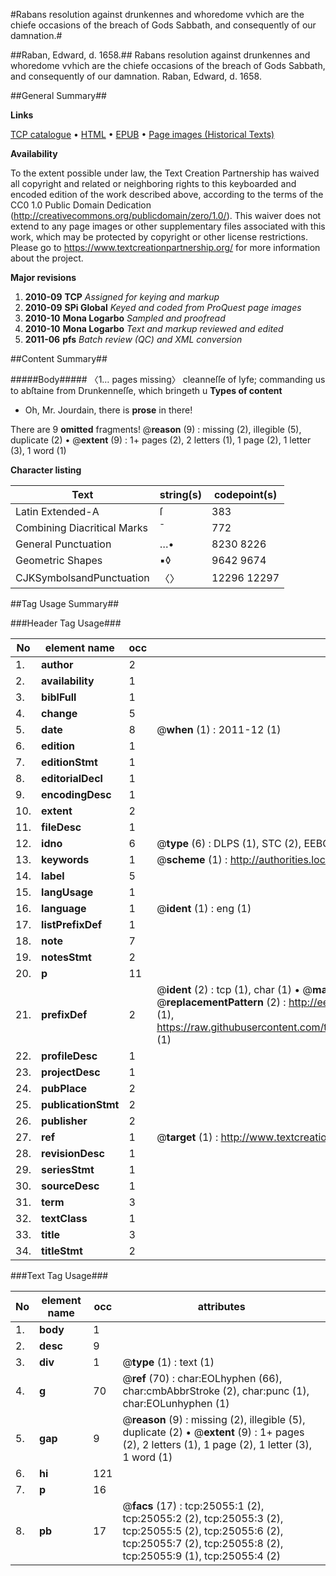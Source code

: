 #Rabans resolution against drunkennes and whoredome vvhich are the chiefe occasions of the breach of Gods Sabbath, and consequently of our damnation.#

##Raban, Edward, d. 1658.##
Rabans resolution against drunkennes and whoredome vvhich are the chiefe occasions of the breach of Gods Sabbath, and consequently of our damnation.
Raban, Edward, d. 1658.

##General Summary##

**Links**

[TCP catalogue](http://www.ota.ox.ac.uk/tcp/)  • 
[HTML](http://tei.it.ox.ac.uk/tcp/Texts-HTML/free/A10/A10312.html)  • 
[EPUB](http://tei.it.ox.ac.uk/tcp/Texts-EPUB/free/A10/A10312.epub) • 
[Page images (Historical Texts)](https://historicaltexts.jisc.ac.uk/eebo-22102603e)

**Availability**

To the extent possible under law, the Text Creation Partnership has waived all copyright and related or neighboring rights to this keyboarded and encoded edition of the work described above, according to the terms of the CC0 1.0 Public Domain Dedication (http://creativecommons.org/publicdomain/zero/1.0/). This waiver does not extend to any page images or other supplementary files associated with this work, which may be protected by copyright or other license restrictions. Please go to https://www.textcreationpartnership.org/ for more information about the project.

**Major revisions**

1. __2010-09__ __TCP__ *Assigned for keying and markup*
1. __2010-09__ __SPi Global__ *Keyed and coded from ProQuest page images*
1. __2010-10__ __Mona Logarbo__ *Sampled and proofread*
1. __2010-10__ __Mona Logarbo__ *Text and markup reviewed and edited*
1. __2011-06__ __pfs__ *Batch review (QC) and XML conversion*

##Content Summary##

#####Body#####
〈1… pages missing〉 cleanneſſe of lyfe; commanding us to abſtaine from Drunkenneſſe, which bringeth u
**Types of content**

  * Oh, Mr. Jourdain, there is **prose** in there!

There are 9 **omitted** fragments! 
 @__reason__ (9) : missing (2), illegible (5), duplicate (2)  •  @__extent__ (9) : 1+ pages (2), 2 letters (1), 1 page (2), 1 letter (3), 1 word (1)

**Character listing**


|Text|string(s)|codepoint(s)|
|---|---|---|
|Latin Extended-A|ſ|383|
|Combining             Diacritical Marks|̄|772|
|General Punctuation|…•|8230 8226|
|Geometric Shapes|▪◊|9642 9674|
|CJKSymbolsandPunctuation|〈〉|12296 12297|

##Tag Usage Summary##

###Header Tag Usage###

|No|element name|occ|attributes|
|---|---|---|---|
|1.|__author__|2||
|2.|__availability__|1||
|3.|__biblFull__|1||
|4.|__change__|5||
|5.|__date__|8| @__when__ (1) : 2011-12 (1)|
|6.|__edition__|1||
|7.|__editionStmt__|1||
|8.|__editorialDecl__|1||
|9.|__encodingDesc__|1||
|10.|__extent__|2||
|11.|__fileDesc__|1||
|12.|__idno__|6| @__type__ (6) : DLPS (1), STC (2), EEBO-CITATION (1), OCLC (1), VID (1)|
|13.|__keywords__|1| @__scheme__ (1) : http://authorities.loc.gov/ (1)|
|14.|__label__|5||
|15.|__langUsage__|1||
|16.|__language__|1| @__ident__ (1) : eng (1)|
|17.|__listPrefixDef__|1||
|18.|__note__|7||
|19.|__notesStmt__|2||
|20.|__p__|11||
|21.|__prefixDef__|2| @__ident__ (2) : tcp (1), char (1)  •  @__matchPattern__ (2) : ([0-9\-]+):([0-9IVX]+) (1), (.+) (1)  •  @__replacementPattern__ (2) : http://eebo.chadwyck.com/downloadtiff?vid=$1&page=$2 (1), https://raw.githubusercontent.com/textcreationpartnership/Texts/master/tcpchars.xml#$1 (1)|
|22.|__profileDesc__|1||
|23.|__projectDesc__|1||
|24.|__pubPlace__|2||
|25.|__publicationStmt__|2||
|26.|__publisher__|2||
|27.|__ref__|1| @__target__ (1) : http://www.textcreationpartnership.org/docs/. (1)|
|28.|__revisionDesc__|1||
|29.|__seriesStmt__|1||
|30.|__sourceDesc__|1||
|31.|__term__|3||
|32.|__textClass__|1||
|33.|__title__|3||
|34.|__titleStmt__|2||


###Text Tag Usage###

|No|element name|occ|attributes|
|---|---|---|---|
|1.|__body__|1||
|2.|__desc__|9||
|3.|__div__|1| @__type__ (1) : text (1)|
|4.|__g__|70| @__ref__ (70) : char:EOLhyphen (66), char:cmbAbbrStroke (2), char:punc (1), char:EOLunhyphen (1)|
|5.|__gap__|9| @__reason__ (9) : missing (2), illegible (5), duplicate (2)  •  @__extent__ (9) : 1+ pages (2), 2 letters (1), 1 page (2), 1 letter (3), 1 word (1)|
|6.|__hi__|121||
|7.|__p__|16||
|8.|__pb__|17| @__facs__ (17) : tcp:25055:1 (2), tcp:25055:2 (2), tcp:25055:3 (2), tcp:25055:5 (2), tcp:25055:6 (2), tcp:25055:7 (2), tcp:25055:8 (2), tcp:25055:9 (1), tcp:25055:4 (2)|
